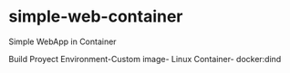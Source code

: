 # simple-web-container
Simple WebApp in Container

Build Proyect
Environment-Custom image- Linux Container- docker:dind



